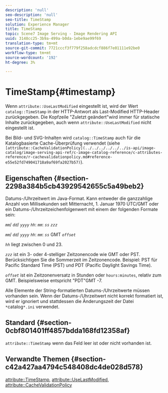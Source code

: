 ```yaml
---
description: 'null'
seo-description: 'null'
seo-title: TimeStamp
solution: Experience Manager
title: TimeStamp
topic: Scene7 Image Serving - Image Rendering API
uuid: 3148cc25-3b9a-499a-b0da-1ebe9ae99f69
translation-type: tm+mt
source-git-commit: 7721cccf3f779f258adcdcf886f7e01111e92be0
workflow-type: tm+mt
source-wordcount: '192'
ht-degree: 3%

---
```



# TimeStamp{#timestamp}

Wenn `attribute::UseLastModified` eingestellt ist, wird der Wert `catalog::TimeStamp` in der HTTP-Antwort als Last-Modified HTTP-Header zurückgegeben. Die Kopfzeile &quot;Zuletzt geändert&quot;wird immer für statische Inhalte zurückgegeben, auch wenn `attribute::UseLastModified` nicht eingestellt ist.

Bei Bild- und SVG-Inhalten wird `catalog::TimeStamp` auch für die Katalogbasierte Cache-Überprüfung verwendet (siehe ` [attribute::CacheValidationPolicy](../../../../../../is-api/image-catalog/image-serving-api-ref/c-image-catalog-reference/c-attributes-reference/r-cachevalidationpolicy.md#reference-e55e52fd749041718a9af69fa2027b57)`).

## Eigenschaften {#section-2298a384b5cb43929542655c5a49beb2}

Datums-/Uhrzeitwert im Java-Format. Kann entweder die ganzzahlige Anzahl von Millisekunden seit Mitternacht, 1. Januar 1970 UTC/GMT oder ein Datums-/Uhrzeitzeichenfolgenwert mit einem der folgenden Formate sein:

*`mm`*/  *`dd`*/  *`yyyy`* *`hh`*:  *`mm`*:  *`ss`* *`zzz`*

*`mm`*/  *`dd`*/  *`yyyy`* *`hh`*:  *`mm`*:  *`ss`* GMT  *`offset`*

*`hh`* liegt zwischen 0 und 23.

*`zzz`* ist ein 3- oder 4-stelliger Zeitzonencode wie GMT oder PST. Berücksichtigen Sie die Sommerzeit im Zeitzonencode. Beispiel: PST für Pacific Standard Time (PST) und PDT (Pacific Daylight Savings Time).

*`offset`* ist ein Zeitzonenversatz in Stunden oder  `hours:minutes`, relativ zum GMT. Beispielsweise entspricht &quot;PDT&quot;GMT -7.

Alle Elemente der String-formatierten Datums-/Uhrzeitwerte müssen vorhanden sein. Wenn der Datums-/Uhrzeitwert nicht korrekt formatiert ist, wird er ignoriert und stattdessen die Änderungszeit der Datei ` *`catalog`*.ini` verwendet.

## Standard {#section-0cbf801401ff4857bdda168fd12358af}

`attribute::TimeStamp` wenn das Feld leer ist oder nicht vorhanden ist.

## Verwandte Themen {#section-c42a427aa4794c548408dc4de028d578}

[attribute::TimeStamp](../../../../../../is-api/image-catalog/image-serving-api-ref/c-image-catalog-reference/c-attributes-reference/r-timestamp.md#reference-4213c599a64942ee8cb9d80696b08296),  [attribute::UseLastModified](../../../../../../is-api/image-catalog/image-serving-api-ref/c-image-catalog-reference/c-attributes-reference/r-uselastmodified.md#reference-73ecc421e6864a38aec5a4775f06b8e8),  [attribute::CacheValidationPolicy](../../../../../../is-api/image-catalog/image-serving-api-ref/c-image-catalog-reference/c-attributes-reference/r-cachevalidationpolicy.md#reference-e55e52fd749041718a9af69fa2027b57)
